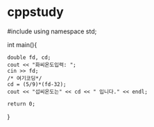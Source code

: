# cppstudy

#include <iostream>
using namespace std;

int main(){


    double fd, cd;
    cout << "화씨온도입력: ";
    cin >> fd;
    /* 여기코딩*/
    cd = (5/9)*(fd-32);
    cout << "섭씨온도는" << cd << " 입니다." << endl;

    return 0;
}
